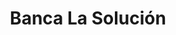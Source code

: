 ---
title: "Banca La Solución"
url: /santo-domingo/banca-la-solucion-avenida-tiradentes/
shop: lotería
---